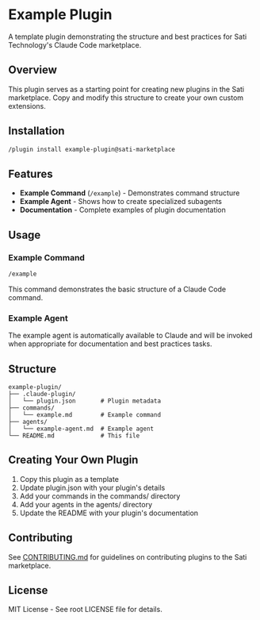 # Example Plugin

A template plugin demonstrating the structure and best practices for Sati Technology's Claude Code marketplace.

## Overview

This plugin serves as a starting point for creating new plugins in the Sati marketplace. Copy and modify this structure to create your own custom extensions.

## Installation

```bash
/plugin install example-plugin@sati-marketplace
```

## Features

- **Example Command** (`/example`) - Demonstrates command structure
- **Example Agent** - Shows how to create specialized subagents
- **Documentation** - Complete examples of plugin documentation

## Usage

### Example Command

```bash
/example
```

This command demonstrates the basic structure of a Claude Code command.

### Example Agent

The example agent is automatically available to Claude and will be invoked when appropriate for documentation and best practices tasks.

## Structure

```
example-plugin/
├── .claude-plugin/
│   └── plugin.json       # Plugin metadata
├── commands/
│   └── example.md        # Example command
├── agents/
│   └── example-agent.md  # Example agent
└── README.md             # This file
```

## Creating Your Own Plugin

1. Copy this plugin as a template
2. Update plugin.json with your plugin's details
3. Add your commands in the commands/ directory
4. Add your agents in the agents/ directory
5. Update the README with your plugin's documentation

## Contributing

See [CONTRIBUTING.md](../../CONTRIBUTING.md) for guidelines on contributing plugins to the Sati marketplace.

## License

MIT License - See root LICENSE file for details.
